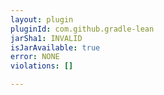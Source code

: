 ```yaml
---
layout: plugin
pluginId: com.github.gradle-lean
jarSha1: INVALID
isJarAvailable: true
error: NONE
violations: []

---
```

